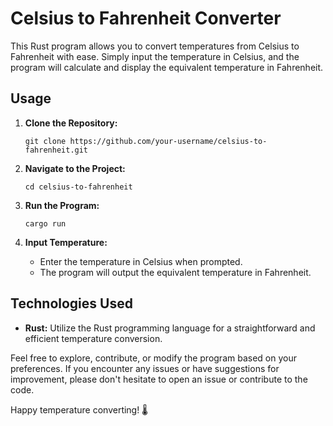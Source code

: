 # Celsius to Fahrenheit Converter

This Rust program allows you to convert temperatures from Celsius to Fahrenheit with ease. Simply input the temperature in Celsius, and the program will calculate and display the equivalent temperature in Fahrenheit.

## Usage

1. **Clone the Repository:**

   ```
   git clone https://github.com/your-username/celsius-to-fahrenheit.git
   ```

2. **Navigate to the Project:**

   ```
   cd celsius-to-fahrenheit
   ```

3. **Run the Program:**

   ```
   cargo run
   ```

4. **Input Temperature:**
   - Enter the temperature in Celsius when prompted.
   - The program will output the equivalent temperature in Fahrenheit.

## Technologies Used

- **Rust:** Utilize the Rust programming language for a straightforward and efficient temperature conversion.

Feel free to explore, contribute, or modify the program based on your preferences. If you encounter any issues or have suggestions for improvement, please don't hesitate to open an issue or contribute to the code.

Happy temperature converting! 🌡️
